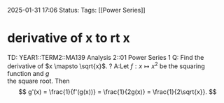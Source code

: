 2025-01-31 17:06
Status: 
Tags: [[Power Series]]
# derivative of x to rt x

TD: YEAR1::TERM2::MA139 Analysis 2::01 Power Series 1
Q: Find the derivative of $x \mapsto \sqrt{x}$.
?
A:Let $f : x \mapsto x^2$ be the squaring function and $g$  
the square root. Then  $$ g'(x) = \frac{1}{f'(g(x))} = \frac{1}{2g(x)} = \frac{1}{2\sqrt{x}}. $$
<!--ID: 1738344429527-->


